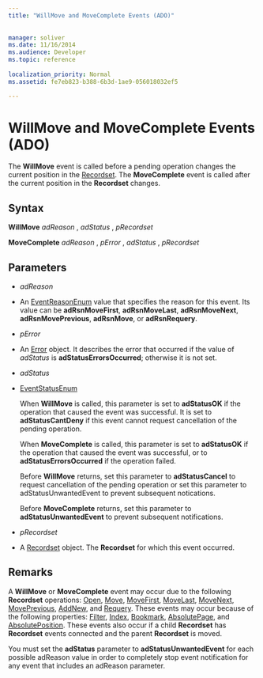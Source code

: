 ```yaml
---
title: "WillMove and MoveComplete Events (ADO)"
 
 
manager: soliver
ms.date: 11/16/2014
ms.audience: Developer
ms.topic: reference
  
localization_priority: Normal
ms.assetid: fe7eb823-b388-6b3d-1ae9-056018032ef5

---
```


# WillMove and MoveComplete Events (ADO)

The **WillMove** event is called before a pending operation changes the current position in the [Recordset](recordset-object-ado.md). The **MoveComplete** event is called after the current position in the **Recordset** changes. 
  
## Syntax

 **WillMove** *adReason*  ,  *adStatus*  ,  *pRecordset* 
  
 **MoveComplete** *adReason*  ,  *pError*  ,  *adStatus*  ,  *pRecordset* 
  
## Parameters

-  *adReason* 
    
- An [EventReasonEnum](eventreasonenum.md) value that specifies the reason for this event. Its value can be **adRsnMoveFirst**, **adRsnMoveLast**, **adRsnMoveNext**, **adRsnMovePrevious**, **adRsnMove**, or **adRsnRequery**. 
    
-  *pError* 
    
- An [Error](error-object-ado.md) object. It describes the error that occurred if the value of  *adStatus*  is **adStatusErrorsOccurred**; otherwise it is not set. 
    
-  *adStatus* 
    
- [EventStatusEnum](eventstatusenum.md)
    
    When **WillMove** is called, this parameter is set to **adStatusOK** if the operation that caused the event was successful. It is set to **adStatusCantDeny** if this event cannot request cancellation of the pending operation. 
    
    When **MoveComplete** is called, this parameter is set to **adStatusOK** if the operation that caused the event was successful, or to **adStatusErrorsOccurred** if the operation failed. 
    
    Before **WillMove** returns, set this parameter to **adStatusCancel** to request cancellation of the pending operation or set this parameter to adStatusUnwantedEvent to prevent subsequent notications. 
    
    Before **MoveComplete** returns, set this parameter to **adStatusUnwantedEvent** to prevent subsequent notifications. 
    
-  *pRecordset* 
    
- A [Recordset](recordset-object-ado.md) object. The **Recordset** for which this event occurred. 
    
## Remarks

A **WillMove** or **MoveComplete** event may occur due to the following **Recordset** operations: [Open](open-method-ado-recordset.md), [Move](move-method-ado.md), [MoveFirst](movefirst-movelast-movenext-and-moveprevious-methods-ado.md), [MoveLast](movefirst-movelast-movenext-and-moveprevious-methods-ado.md), [MoveNext](movefirst-movelast-movenext-and-moveprevious-methods-ado.md), [MovePrevious](movefirst-movelast-movenext-and-moveprevious-methods-ado.md), [AddNew](addnew-method-ado.md), and [Requery](requery-method-ado.md). These events may occur because of the following properties: [Filter](filter-property-ado.md), [Index](index-property-ado.md), [Bookmark](bookmark-property-ado.md), [AbsolutePage](absolutepage-property-ado.md), and [AbsolutePosition](absoluteposition-property-ado.md). These events also occur if a child **Recordset** has **Recordset** events connected and the parent **Recordset** is moved. 
  
You must set the **adStatus** parameter to **adStatusUnwantedEvent** for each possible adReason value in order to completely stop event notification for any event that includes an adReason parameter. 
  

